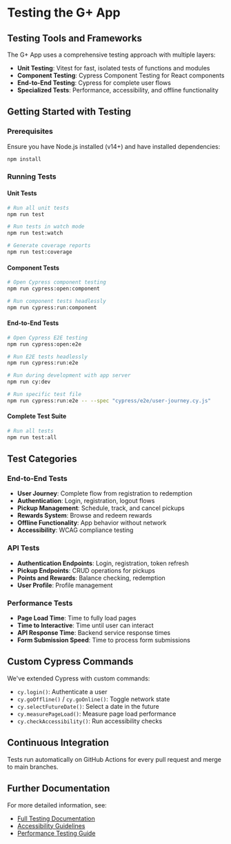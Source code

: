 # Testing the G+ App

## Testing Tools and Frameworks

The G+ App uses a comprehensive testing approach with multiple layers:

- **Unit Testing**: Vitest for fast, isolated tests of functions and modules
- **Component Testing**: Cypress Component Testing for React components
- **End-to-End Testing**: Cypress for complete user flows
- **Specialized Tests**: Performance, accessibility, and offline functionality

## Getting Started with Testing

### Prerequisites

Ensure you have Node.js installed (v14+) and have installed dependencies:

```bash
npm install
```

### Running Tests

#### Unit Tests

```bash
# Run all unit tests
npm run test

# Run tests in watch mode
npm run test:watch

# Generate coverage reports
npm run test:coverage
```

#### Component Tests

```bash
# Open Cypress component testing
npm run cypress:open:component

# Run component tests headlessly
npm run cypress:run:component
```

#### End-to-End Tests

```bash
# Open Cypress E2E testing
npm run cypress:open:e2e

# Run E2E tests headlessly
npm run cypress:run:e2e

# Run during development with app server
npm run cy:dev

# Run specific test file
npm run cypress:run:e2e -- --spec "cypress/e2e/user-journey.cy.js"
```

#### Complete Test Suite

```bash
# Run all tests
npm run test:all
```

## Test Categories

### End-to-End Tests

- **User Journey**: Complete flow from registration to redemption
- **Authentication**: Login, registration, logout flows
- **Pickup Management**: Schedule, track, and cancel pickups
- **Rewards System**: Browse and redeem rewards
- **Offline Functionality**: App behavior without network
- **Accessibility**: WCAG compliance testing

### API Tests

- **Authentication Endpoints**: Login, registration, token refresh
- **Pickup Endpoints**: CRUD operations for pickups
- **Points and Rewards**: Balance checking, redemption
- **User Profile**: Profile management

### Performance Tests

- **Page Load Time**: Time to fully load pages
- **Time to Interactive**: Time until user can interact
- **API Response Time**: Backend service response times
- **Form Submission Speed**: Time to process form submissions

## Custom Cypress Commands

We've extended Cypress with custom commands:

- `cy.login()`: Authenticate a user
- `cy.goOffline()` / `cy.goOnline()`: Toggle network state
- `cy.selectFutureDate()`: Select a date in the future
- `cy.measurePageLoad()`: Measure page load performance
- `cy.checkAccessibility()`: Run accessibility checks

## Continuous Integration

Tests run automatically on GitHub Actions for every pull request and merge to main branches.

## Further Documentation

For more detailed information, see:
- [Full Testing Documentation](./docs/TESTING_DOCUMENTATION.md)
- [Accessibility Guidelines](./docs/ACCESSIBILITY_GUIDE.md)
- [Performance Testing Guide](./docs/PERFORMANCE_TESTING.md)